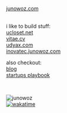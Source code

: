 <a alt="Website" href="https://junowoz.com">junowoz.com</a>
<br/>
<br/>

i like to build stuff:
<br/>
<a alt="Website" target="_blank" href="https://ucloset.net">ucloset.net</a>
<br/>
<a alt="Website" target="_blank" href="https://vitae.cv">vitae.cv</a>
<br/>
<a alt="Website" target="_blank" href="https://udyax.com">udyax.com</a>
<br/>
<a alt="Website" target="_blank" href="https://inovatec.junowoz.com">inovatec.junowoz.com</a>
<br/>

also checkout:
<br/>
<a alt="Website" target="_blank" href="https://junowoz.com/blog">blog</a>
<br/>
<a alt="Website" target="_blank" href="https://playbook.junowoz.com">startups playbook</a>

<br/>

![junowoz](https://komarev.com/ghpvc/?username=junowoz&style=flat)
<br/>
[![wakatime](https://wakatime.com/badge/user/4d9cf0c8-744a-4434-8913-a0e2dfa798c2.svg)](https://wakatime.com/@4d9cf0c8-744a-4434-8913-a0e2dfa798c2)
